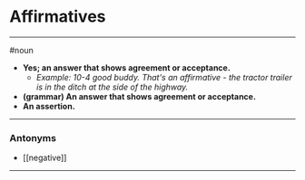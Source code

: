 # Affirmatives
---
#noun
- **Yes; an answer that shows agreement or acceptance.**
	- _Example: 10-4 good buddy. That's an affirmative - the tractor trailer is in the ditch at the side of the highway._
- **(grammar) An answer that shows agreement or acceptance.**
- **An assertion.**
---
### Antonyms
- [[negative]]
---
